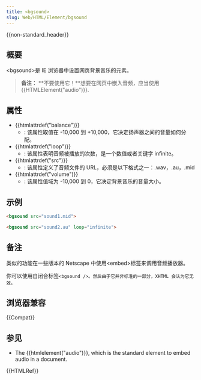 ```yaml
---
title: <bgsound>
slug: Web/HTML/Element/bgsound
---
```


{{non-standard_header}}

## 概要

\<bgsound>是 IE 浏览器中设置网页背景音乐的元素。

> **备注：** **不要使用它！**想要在网页中嵌入音频，应当使用{{HTMLElement("audio")}}.

## 属性

- {{htmlattrdef("balance")}}
  - : 该属性取值在 -10,000 到 +10,000，它决定扬声器之间的音量如何分配。
- {{htmlattrdef("loop")}}
  - : 该属性表明音频被播放的次数，是一个数值或者关键字 infinite。
- {{htmlattrdef("src")}}
  - : 该属性定义了音频文件的 URL，必须是以下格式之一：.wav，.au，.mid
- {{htmlattrdef("volume")}}
  - : 该属性值域为 -10,000 到 0，它决定背景音乐的音量大小。

## 示例

```html
<bgsound src="sound1.mid">

<bgsound src="sound2.au" loop="infinite">
```

## 备注

类似的功能在一些版本的 Netscape 中使用\<embed>标签来调用音频播放器。

你可以使用自闭合标签`<bgsound />。然后由于它并非标准的一部分，XHTML 会认为它无效。`

## 浏览器兼容

{{Compat}}

## 参见

- The {{htmlelement("audio")}}, which is the standard element to embed audio in a document.

{{HTMLRef}}
